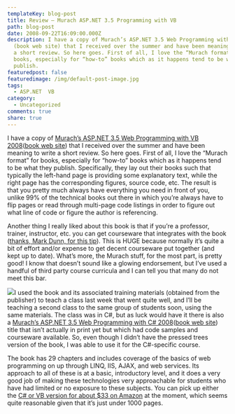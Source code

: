 ```yaml
---
templateKey: blog-post
title: Review – Murach ASP.NET 3.5 Programming with VB
path: blog-post
date: 2008-09-22T16:09:00.000Z
description: I have a copy of Murach’s ASP.NET 3.5 Web Programming with VB 2008
  (book web site) that I received over the summer and have been meaning to write
  a short review. So here goes. First of all, I love the “Murach format” for
  books, especially for “how-to” books which as it happens tend to be what they
  publish.
featuredpost: false
featuredimage: /img/default-post-image.jpg
tags:
  - ASP.NET  VB
category:
  - Uncategorized
comments: true
share: true
---
```

I have a copy of [Murach’s ASP.NET 3.5 Web Programming with VB 2008](http://www.amazon.com/exec/obidos/ASIN/1890774472/aspalliancecom)([book web site](http://www.murach.com/books/avb8/index.htm)) that I received over the summer and have been meaning to write a short review. So here goes. First of all, I love the “Murach format” for books, especially for “how-to” books which as it happens tend to be what they publish. Specifically, they lay out their books such that typically the left-hand page is providing some explanatory text, while the right page has the corresponding figures, source code, etc. The result is that you pretty much always have everything you need in front of you, unlike 99% of the technical books out there in which you’re always have to flip pages or read through multi-page code listings in order to figure out what line of code or figure the author is referencing.

Another thing I really liked about this book is that if you’re a professor, trainer, instructor, etc. you can get courseware that integrates with the book ([thanks, Mark Dunn, for this tip](http://www.dunntraining.com/)). This is HUGE because normally it’s quite a bit of effort and/or expense to get decent courseware put together (and kept up to date). What’s more, the Murach stuff, for the most part, is pretty good! I know that doesn’t sound like a glowing endorsement, but I’ve used a handful of third party course curricula and I can tell you that many do not meet this bar.

![](https://images.amazon.com/images/P/1890774480.01.THUMBZZZ.jpg)I used the book and its associated training materials (obtained from the publisher) to teach a class last week that went quite well, and I’ll be teaching a second class to the same group of students soon, using the same materials. The class was in C#, but as luck would have it there is also a [Murach’s ASP.NET 3.5 Web Programming with C# 2008](http://www.amazon.com/exec/obidos/ASIN/1890774480/aspalliancecom)([book web site](http://www.murach.com/books/acs8/index.htm)) title that isn’t actually in print yet but which had code samples and courseware available. So, even though I didn’t have the pressed trees version of the book, I was able to use it for the C#-specific course.

The book has 29 chapters and includes coverage of the basics of web programming on up through LINQ, IIS, AJAX, and web services. Its approach to all of these is at a basic, introductory level, and it does a very good job of making these technologies very approachable for students who have had limited or no exposure to these subjects. You can pick up either the [C# or VB version for about $33 on Amazon](http://www.amazon.com/exec/obidos/ASIN/1890774480/aspalliancecom) at the moment, which seems quite reasonable given that it’s just under 1000 pages.